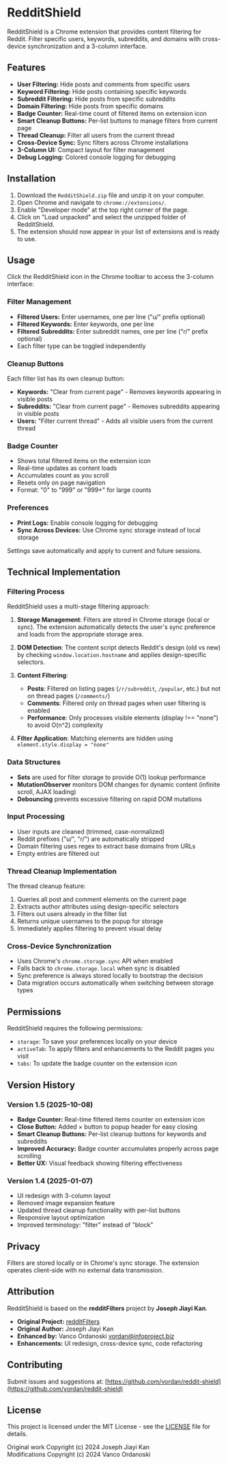 # RedditShield

RedditShield is a Chrome extension that provides content filtering for Reddit. Filter specific users, keywords, subreddits, and domains with cross-device synchronization and a 3-column interface.

## Features

- **User Filtering:** Hide posts and comments from specific users
- **Keyword Filtering:** Hide posts containing specific keywords
- **Subreddit Filtering:** Hide posts from specific subreddits
- **Domain Filtering:** Hide posts from specific domains
- **Badge Counter:** Real-time count of filtered items on extension icon
- **Smart Cleanup Buttons:** Per-list buttons to manage filters from current page
- **Thread Cleanup:** Filter all users from the current thread
- **Cross-Device Sync:** Sync filters across Chrome installations
- **3-Column UI:** Compact layout for filter management
- **Debug Logging:** Colored console logging for debugging

## Installation

1. Download the `RedditShield.zip` file and unzip it on your computer.
2. Open Chrome and navigate to `chrome://extensions/`.
3. Enable "Developer mode" at the top right corner of the page.
4. Click on "Load unpacked" and select the unzipped folder of RedditShield.
5. The extension should now appear in your list of extensions and is ready to use.

## Usage

Click the RedditShield icon in the Chrome toolbar to access the 3-column interface:

### Filter Management
- **Filtered Users:** Enter usernames, one per line ("u/" prefix optional)
- **Filtered Keywords:** Enter keywords, one per line
- **Filtered Subreddits:** Enter subreddit names, one per line ("r/" prefix optional)
- Each filter type can be toggled independently

### Cleanup Buttons
Each filter list has its own cleanup button:
- **Keywords:** "Clear from current page" - Removes keywords appearing in visible posts
- **Subreddits:** "Clear from current page" - Removes subreddits appearing in visible posts
- **Users:** "Filter current thread" - Adds all visible users from the current thread

### Badge Counter
- Shows total filtered items on the extension icon
- Real-time updates as content loads
- Accumulates count as you scroll
- Resets only on page navigation
- Format: "0" to "999" or "999+" for large counts

### Preferences
- **Print Logs:** Enable console logging for debugging
- **Sync Across Devices:** Use Chrome sync storage instead of local storage

Settings save automatically and apply to current and future sessions.

## Technical Implementation

### Filtering Process

RedditShield uses a multi-stage filtering approach:

1. **Storage Management**: Filters are stored in Chrome storage (local or sync). The extension automatically detects the user's sync preference and loads from the appropriate storage area.

2. **DOM Detection**: The content script detects Reddit's design (old vs new) by checking `window.location.hostname` and applies design-specific selectors.

3. **Content Filtering**:
   - **Posts**: Filtered on listing pages (`/r/subreddit`, `/popular`, etc.) but not on thread pages (`/comments/`)
   - **Comments**: Filtered only on thread pages when user filtering is enabled
   - **Performance**: Only processes visible elements (display !== "none") to avoid O(n^2) complexity

4. **Filter Application**: Matching elements are hidden using `element.style.display = "none"`

### Data Structures

- **Sets** are used for filter storage to provide O(1) lookup performance
- **MutationObserver** monitors DOM changes for dynamic content (infinite scroll, AJAX loading)
- **Debouncing** prevents excessive filtering on rapid DOM mutations

### Input Processing

- User inputs are cleaned (trimmed, case-normalized)
- Reddit prefixes ("u/", "r/") are automatically stripped
- Domain filtering uses regex to extract base domains from URLs
- Empty entries are filtered out

### Thread Cleanup Implementation

The thread cleanup feature:
1. Queries all post and comment elements on the current page
2. Extracts author attributes using design-specific selectors
3. Filters out users already in the filter list
4. Returns unique usernames to the popup for storage
5. Immediately applies filtering to prevent visual delay

### Cross-Device Synchronization

- Uses Chrome's `chrome.storage.sync` API when enabled
- Falls back to `chrome.storage.local` when sync is disabled
- Sync preference is always stored locally to bootstrap the decision
- Data migration occurs automatically when switching between storage types


## Permissions

RedditShield requires the following permissions:

- `storage`: To save your preferences locally on your device
- `activeTab`: To apply filters and enhancements to the Reddit pages you visit
- `tabs`: To update the badge counter on the extension icon

## Version History

### Version 1.5 (2025-10-08)
- **Badge Counter:** Real-time filtered items counter on extension icon
- **Close Button:** Added × button to popup header for easy closing
- **Smart Cleanup Buttons:** Per-list cleanup buttons for keywords and subreddits
- **Improved Accuracy:** Badge counter accumulates properly across page scrolling
- **Better UX:** Visual feedback showing filtering effectiveness

### Version 1.4 (2025-01-07)
- UI redesign with 3-column layout
- Removed image expansion feature
- Updated thread cleanup functionality with per-list buttons
- Responsive layout optimization
- Improved terminology: "filter" instead of "block"


## Privacy

Filters are stored locally or in Chrome's sync storage. The extension operates client-side with no external data transmission.

## Attribution

RedditShield is based on the **redditFilters** project by **Joseph Jiayi Kan**.

- **Original Project:** [redditFilters](https://github.com/JosephKan3/redditFilters)
- **Original Author:** Joseph Jiayi Kan
- **Enhanced by:** Vanco Ordanoski <vordan@infoproject.biz>
- **Enhancements:** UI redesign, cross-device sync, code refactoring

## Contributing

Submit issues and suggestions at: [https://github.com/vordan/reddit-shield](https://github.com/vordan/reddit-shield)

## License

This project is licensed under the MIT License - see the [LICENSE](LICENSE) file for details.

Original work Copyright (c) 2024 Joseph Jiayi Kan  
Modifications Copyright (c) 2024 Vanco Ordanoski
